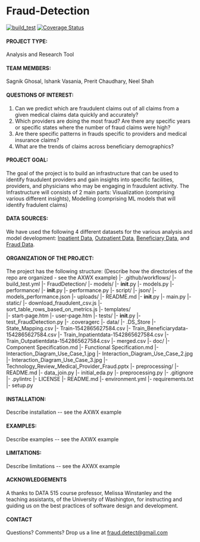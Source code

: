 # Fraud-Detection

[![build_test](https://github.com/sagnikgh1899/FraudDetection/actions/workflows/build_test.yml/badge.svg)](https://github.com/sagnikgh1899/FraudDetection/actions/workflows/build_test.yml)
[![Coverage Status](https://coveralls.io/repos/github/sagnikgh1899/FraudDetection/badge.svg?branch=main)](https://coveralls.io/github/sagnikgh1899/FraudDetection?branch=main)


#### PROJECT TYPE:
Analysis and Research Tool

#### TEAM MEMBERS:
Sagnik Ghosal, Ishank Vasania, Prerit Chaudhary, Neel Shah

#### QUESTIONS OF INTEREST:
1. Can we predict which are fraudulent claims out of all claims from a given medical claims data quickly and accurately?
2. Which providers are doing the most fraud? Are there any specific years or specific states where the number of fraud claims were high?
3. Are there specific patterns in frauds specific to providers and medical insurance claims? 
4. What are the trends of claims across beneficiary demographics?

#### PROJECT GOAL:
The goal of the project is to build an infrastructure that can be used to identify fraudulent providers and gain insights into specific facilities, providers, and physicians who may be engaging in fraudulent activity. The Infrastructure will consists of 2 main parts: Visualization (comprising various different insights), Modelling (comprising ML models that will identify fradulent claims)

#### DATA SOURCES:
We have used the following 4 different datasets for the various analysis and model development: [Inpatient Data](https://www.kaggle.com/code/rohitrox/medical-provider-fraud-detection/data?select=Train_Inpatientdata-1542865627584.csv), [Outpatient Data](https://www.kaggle.com/code/rohitrox/medical-provider-fraud-detection/data?select=Train_Outpatientdata-1542865627584.csv), [Beneficiary Data](https://www.kaggle.com/code/rohitrox/medical-provider-fraud-detection/data?select=Train_Beneficiarydata-1542865627584.csv), and [Fraud Data](https://www.kaggle.com/code/rohitrox/medical-provider-fraud-detection/data?select=Train-1542865627584.csv). 

#### ORGANIZATION OF THE PROJECT:
The project has the following structure: (Describe how the directories of the repo are organized - see the AXWX example) 
  |- .github/workflows/
     |- build_test.yml
  |- FraudDetection/
     |- models/
        |- __init__.py
        |- models.py
     |- performance/
        |- __init__.py
        |- performance.py
     |- script/
        |- json/
            |- models_performance.json
        |- uploads/
            |- README.md
        |- __init__.py
        |- main.py
     |- static/
        |- download_fraudulent_csv.js
        |- sort_table_rows_based_on_metrics.js
     |- templates/  
        |- start-page.htm
        |- user-page.htm
     |- tests/
        |- __init__.py
        |- test_FraudDetection.py
     |- .coveragerc
  |- data/
     |- .DS_Store
     |- State_Mapping.csv
     |- Train-1542865627584.csv
     |- Train_Beneficiarydata-1542865627584.csv
     |- Train_Inpatientdata-1542865627584.csv
     |- Train_Outpatientdata-1542865627584.csv
     |- merged.csv
  |- doc/
     |- Component Specification.md
     |- Functional Specification.md
     |- Interaction_Diagram_Use_Case_1.jpg
     |- Interaction_Diagram_Use_Case_2.jpg
     |- Interaction_Diagram_Use_Case_3.jpg
     |- Technology_Review_Medical_Provider_Fraud.pptx
  |- preprocessing/
     |- README.md
     |- data_join.py
     |- initial_eda.py
     |- preprocessing.py
  |- .gitignore
  |- .pylintrc
  |- LICENSE
  |- README.md
  |- environment.yml
  |- requirements.txt
  |- setup.py

#### INSTALLATION:
Describe installation -- see the AXWX example

#### EXAMPLES:
Describe examples -- see the AXWX example

#### LIMITATIONS:
Describe limitations -- see the AXWX example

#### ACKNOWLEDGEMENTS
A thanks to DATA 515 course professor, Melissa Winstanley and the teaching assistants, of the University of Washington, for instructing and guiding us on the best practices of software design and development.

#### CONTACT
Questions? Comments? Drop us a line at fraud.detect@gmail.com
